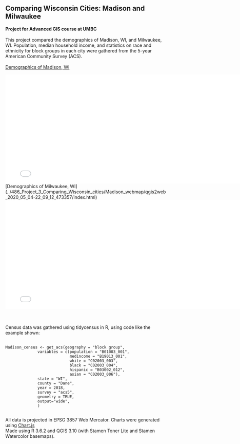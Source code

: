 ## Comparing Wisconsin Cities: Madison and Milwaukee
**Project for Advanced GIS course at UMBC**
<br><br>
This project compared the demographics of Madison, WI, and Milwaukee, WI. Population, median household income, and statistics on race and ethnicity for block groups in each city were gathered from the 5-year American Community Survey (ACS).
<br><br>
[Demographics of Madison, WI](../486_Project_3_Comparing_Wisconsin_cities/Madison_webmap_full/qgis2web_2020_05_04-22_09_12_473357/index.html)
  <iframe width="780" height="340" src="../486_Project_3_Comparing_Wisconsin_cities/Madison_webmap/qgis2web_2020_05_04-22_09_12_473357/index.html" frameborder="0" allowfullscreen></iframe>
<br>
[Demographics of Milwaukee, WI](../486_Project_3_Comparing_Wisconsin_cities/Madison_webmap/qgis2web_2020_05_04-22_09_12_473357/index.html)
<iframe width="780" height="340" src="../486_Project_3_Comparing_Wisconsin_cities/Milwaukee_webmap/qgis2web_2020_05_04-22_11_23_595666/index.html" frameborder="0" allowfullscreen></iframe>

<br><br>
Census data was gathered using tidycensus in R, using code like the example shown:
<pre>
  <code>
Madison_census <- get_acs(geography = "block group",
              variables = c(population = "B01003_001",
                            medincome = "B19013_001",
                            white = "C02003_003",
                            black = "C02003_004",
                            hispanic = "B03002_012",
                            asian = "C02003_006"), 
              state = "WI",
              county = "Dane",
              year = 2018,
              survey = "acs5",
              geometry = TRUE, 
              output="wide",
              )
  </code>
</pre>
All data is projected in EPSG 3857 Web Mercator. Charts were generated using [Chart.js](https://www.chartjs.org/)
<br>
Made using R 3.6.2 and QGIS 3.10 (with Stamen Toner Lite and Stamen Watercolor basemaps).
